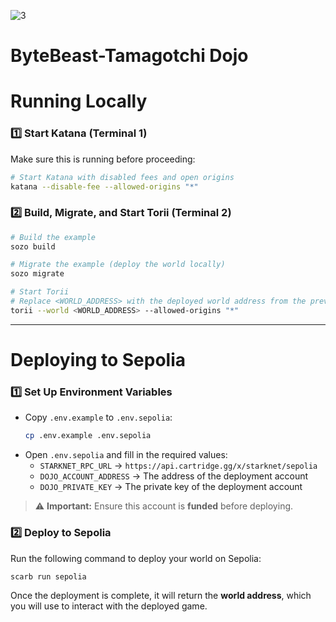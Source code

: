 ![3](https://github.com/user-attachments/assets/e30e3a5e-7b10-4295-9c44-a7c0d5782d58)

# ByteBeast-Tamagotchi Dojo 
# Running Locally  

### 1️⃣ Start Katana (Terminal 1)  
Make sure this is running before proceeding:  

```bash
# Start Katana with disabled fees and open origins
katana --disable-fee --allowed-origins "*"
```

### 2️⃣ Build, Migrate, and Start Torii (Terminal 2)  

```bash
# Build the example
sozo build

# Migrate the example (deploy the world locally)
sozo migrate

# Start Torii
# Replace <WORLD_ADDRESS> with the deployed world address from the previous step
torii --world <WORLD_ADDRESS> --allowed-origins "*"
```

---

# Deploying to Sepolia  

### 1️⃣ Set Up Environment Variables  
- Copy `.env.example` to `.env.sepolia`:  
  ```bash
  cp .env.example .env.sepolia
  ```
- Open `.env.sepolia` and fill in the required values: 
  - `STARKNET_RPC_URL` → `https://api.cartridge.gg/x/starknet/sepolia`
  - `DOJO_ACCOUNT_ADDRESS` → The address of the deployment account  
  - `DOJO_PRIVATE_KEY` → The private key of the deployment account  

> ⚠️ **Important:** Ensure this account is **funded** before deploying.  

### 2️⃣ Deploy to Sepolia  
Run the following command to deploy your world on Sepolia:  

```bash
scarb run sepolia
```

Once the deployment is complete, it will return the **world address**, which you will use to interact with the deployed game.  
